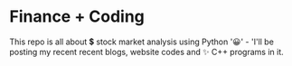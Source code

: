 # Finance + Coding
This repo is all about 💲 stock market analysis using Python
'😀' - 'I'll be posting my recent recent blogs, website codes and ✨ C++ programs in it.
